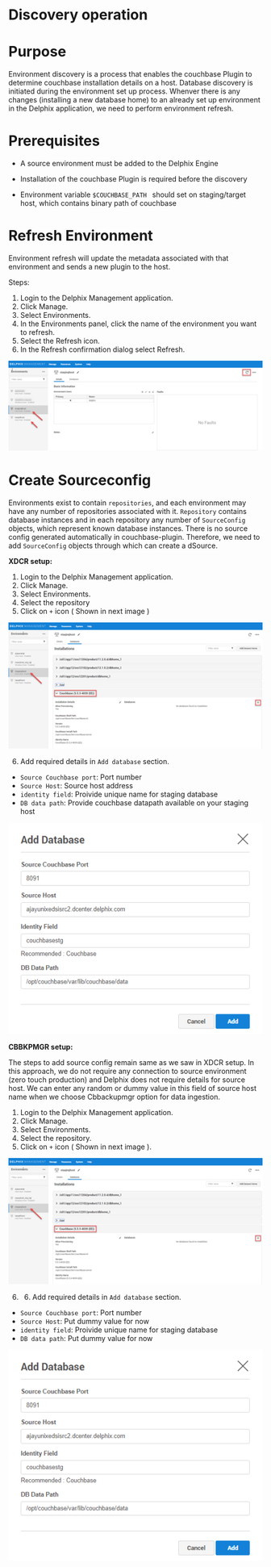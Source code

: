 # Discovery operation

Purpose
=======

Environment discovery is a process that enables the couchbase Plugin to determine couchbase installation details on a host. Database discovery is initiated during the environment set up process.  Whenver there is any changes (installing a new database home) to an already set up environment in the Delphix application, we need to perform environment refresh. 


Prerequisites
=============

-   A source environment must be added to the Delphix Engine

-   Installation of the couchbase Plugin is required before the discovery 

-   Environment variable `$COUCHBASE_PATH ` should set on staging/target host, which contains binary path of couchbase



Refresh Environment
===================
Environment refresh will update the metadata associated with that environment and sends a new plugin to the host.

Steps: 

1. Login to the Delphix Management application.
2. Click Manage.
3. Select Environments.
4. In the Environments panel, click the name of the environment you want to refresh.
5. Select the Refresh icon.
6. In the Refresh confirmation dialog select Refresh.

![](images/image9.png)



Create Sourceconfig
===================
Environments exist to contain `repositories`, and each environment may have any number of repositories associated with it.
`Repository` contains database instances and in each repository any number of `SourceConfig` objects, which represent known database instances. There is no source config generated automatically in couchbase-plugin. Therefore, we need to add `SourceConfig` objects through which can create a dSource. 


**XDCR setup:**

1. Login to the Delphix Management application.
2. Click Manage.
3. Select Environments.
4. Select the repository
5. Click on `+` icon ( Shown in next image )

![](images/image10.png)

6. Add required details in `Add database` section.
 - `Source Couchbase port`: Port number
 - `Source Host`: Source host address
 - `identity field`: Proivide unique name for staging database
 - `DB data path`: Provide couchbase datapath available on your staging host

![](images/image11.png)



**CBBKPMGR setup:**

The steps to add source config remain same as we saw in XDCR setup. In this approach, we do not require any connection to source environment (zero touch production) and Delphix does not require details for source host.
We can enter any random or dummy value in this field of source host name when we choose Cbbackupmgr option for data ingestion.

1. Login to the Delphix Management application.
2. Click Manage.
3. Select Environments.
4. Select the repository.
5. Click on `+` icon ( Shown in next image ).

![](images/image10.png)

6. 6. Add required details in `Add database` section.
 - `Source Couchbase port`: Port number
 - `Source Host`: Put dummy value for now
 - `identity field`: Proivide unique name for staging database
 - `DB data path`: Put dummy value for now

![](images/image11.png)


